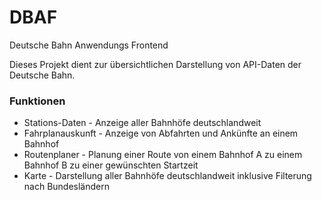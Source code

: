 # DBAF
Deutsche Bahn Anwendungs Frontend

Dieses Projekt dient zur übersichtlichen Darstellung von API-Daten der Deutsche Bahn.

### Funktionen
- Stations-Daten - Anzeige aller Bahnhöfe deutschlandweit
- Fahrplanauskunft - Anzeige von Abfahrten und Ankünfte an einem Bahnhof
- Routenplaner - Planung einer Route von einem Bahnhof A zu einem Bahnhof B zu einer gewünschten Startzeit
- Karte - Darstellung aller Bahnhöfe deutschlandweit inklusive Filterung nach Bundesländern
